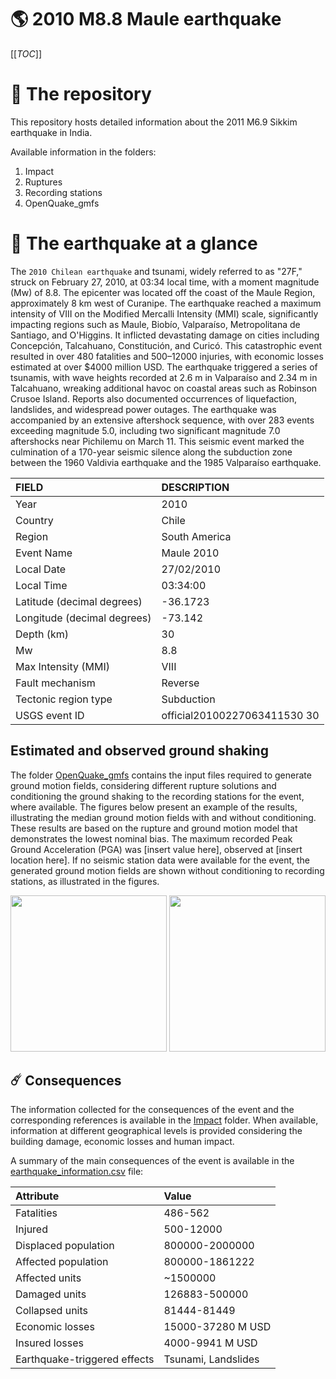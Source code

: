 # 🌎 2010 M8.8 Maule earthquake
[[_TOC_]]

# 📂 The repository

This repository hosts detailed information about the 2011 M6.9 Sikkim earthquake in India.

Available information in the folders:

1. Impact
2. Ruptures
3. Recording stations
4. OpenQuake_gmfs


# 🚀 The earthquake at a glance 

The `2010 Chilean earthquake` and tsunami, widely referred to as "27F," struck on February 27, 2010, at 03:34 local time, with a moment magnitude (Mw) of 8.8. The epicenter was located off the coast of the Maule Region, approximately 8 km west of Curanipe. The earthquake reached a maximum intensity of VIII on the Modified Mercalli Intensity (MMI) scale, significantly impacting regions such as Maule, Biobío, Valparaíso, Metropolitana de Santiago, and O'Higgins. It inflicted devastating damage on cities including Concepción, Talcahuano, Constitución, and Curicó. This catastrophic event resulted in over 480 fatalities and 500–12000 injuries, with economic losses estimated at over $4000 million USD. The earthquake triggered a series of tsunamis, with wave heights recorded at 2.6 m in Valparaíso and 2.34 m in Talcahuano, wreaking additional havoc on coastal areas such as Robinson Crusoe Island. Reports also documented occurrences of liquefaction, landslides, and widespread power outages. The earthquake was accompanied by an extensive aftershock sequence, with over 283 events exceeding magnitude 5.0, including two significant magnitude 7.0 aftershocks near Pichilemu on March 11. This seismic event marked the culmination of a 170-year seismic silence along the subduction zone between the 1960 Valdivia earthquake and the 1985 Valparaíso earthquake.

| FIELD | DESCRIPTION |
|:-------|:-------------|
| Year | 2010 |
| Country | Chile |
| Region | South America |
| Event Name | Maule 2010 |
| Local Date | 27/02/2010 |
| Local Time | 03:34:00 |
| Latitude (decimal degrees) | -36.1723 |
| Longitude (decimal degrees) | -73.142 |
| Depth (km) | 30 |
| Mw | 8.8 |
| Max Intensity (MMI) | VIII |
| Fault mechanism | Reverse |
| Tectonic region type | Subduction |
| USGS event ID | official20100227063411530 30 |

## Estimated and observed ground shaking

The folder [OpenQuake_gmfs](./OpenQuake_gmfs/) contains the input files required to generate ground motion fields, considering different rupture solutions and conditioning the ground shaking to the recording stations for the event, where available. The figures below present an example of the results, illustrating the median ground motion fields with and without conditioning. These results are based on the rupture and ground motion model that demonstrates the lowest nominal bias. The maximum recorded Peak Ground Acceleration (PGA) was [insert value here], observed at [insert location here]. If no seismic station data were available for the event, the generated ground motion fields are shown without conditioning to recording stations, as illustrated in the figures.

<img src="./4_OpenQuake_gmfs/median_gmf_stations_none.png" height="250">
<img src="./4_OpenQuake_gmfs/median_gmf_stations_seismic.png" height="250">

## ☄️ Consequences

The information collected for the consequences of the event and the corresponding references is available in the [Impact](./Impact) folder. When available, information at different geographical levels is provided considering the building damage, economic losses and human impact.

A summary of the main consequences of the event is available in the [earthquake_information.csv](./earthquake_information.csv) file:

| Attribute | Value |
|:-------|:-------------|
| Fatalities | 486-562 |
| Injured | 500-12000 |
| Displaced population | 800000-2000000 |
| Affected population | 800000-1861222 |
| Affected units | ~1500000  |
| Damaged units | 126883-500000  |
| Collapsed units | 81444-81449  |
| Economic losses | 15000-37280 M USD |
| Insured losses | 4000-9941 M USD |
| Earthquake-triggered effects | Tsunami, Landslides |